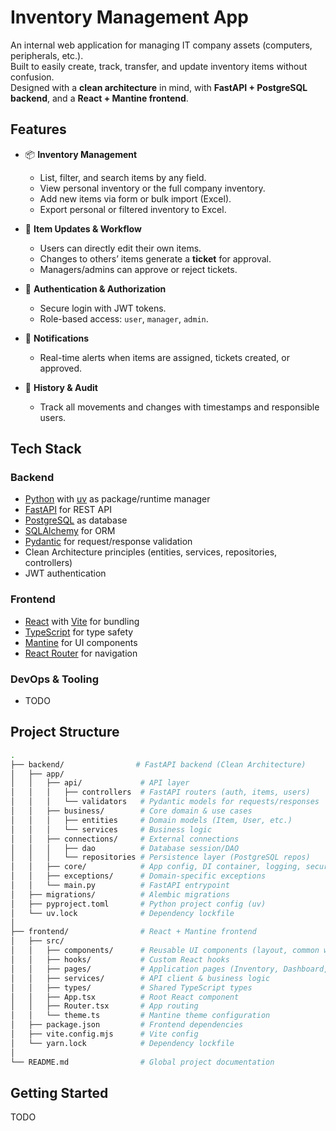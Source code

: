 # Inventory Management App

An internal web application for managing IT company assets (computers, peripherals, etc.).  
Built to easily create, track, transfer, and update inventory items without confusion.  
Designed with a **clean architecture** in mind, with **FastAPI + PostgreSQL backend**, and a **React + Mantine frontend**.

## Features

- 📦 **Inventory Management**
  - List, filter, and search items by any field.
  - View personal inventory or the full company inventory.
  - Add new items via form or bulk import (Excel).
  - Export personal or filtered inventory to Excel.

- 📝 **Item Updates & Workflow**
  - Users can directly edit their own items.
  - Changes to others’ items generate a **ticket** for approval.
  - Managers/admins can approve or reject tickets.

- 🔐 **Authentication & Authorization**
  - Secure login with JWT tokens.
  - Role-based access: `user`, `manager`, `admin`.

- 🔔 **Notifications**
  - Real-time alerts when items are assigned, tickets created, or approved.

- 📜 **History & Audit**
  - Track all movements and changes with timestamps and responsible users.

## Tech Stack

### Backend
- [Python](https://www.python.org/) with [uv](https://docs.astral.sh/uv/) as package/runtime manager
- [FastAPI](https://fastapi.tiangolo.com/) for REST API
- [PostgreSQL](https://www.postgresql.org/) as database
- [SQLAlchemy](https://www.sqlalchemy.org/) for ORM
- [Pydantic](https://docs.pydantic.dev/) for request/response validation
- Clean Architecture principles (entities, services, repositories, controllers)
- JWT authentication

### Frontend
- [React](https://react.dev/) with [Vite](https://vitejs.dev/) for bundling
- [TypeScript](https://www.typescriptlang.org/) for type safety
- [Mantine](https://mantine.dev/) for UI components
- [React Router](https://reactrouter.com/) for navigation

### DevOps & Tooling
- TODO

## Project Structure

```bash
.
├── backend/                # FastAPI backend (Clean Architecture)
│   ├── app/
│   │   ├── api/             # API layer
│   │   │   ├── controllers  # FastAPI routers (auth, items, users)
│   │   │   └── validators   # Pydantic models for requests/responses
│   │   ├── business/        # Core domain & use cases
│   │   │   ├── entities     # Domain models (Item, User, etc.)
│   │   │   └── services     # Business logic
│   │   ├── connections/     # External connections
│   │   │   ├── dao          # Database session/DAO
│   │   │   └── repositories # Persistence layer (PostgreSQL repos)
│   │   ├── core/            # App config, DI container, logging, security
│   │   ├── exceptions/      # Domain-specific exceptions
│   │   └── main.py          # FastAPI entrypoint
│   ├── migrations/          # Alembic migrations
│   ├── pyproject.toml       # Python project config (uv)
│   └── uv.lock              # Dependency lockfile
│
├── frontend/                # React + Mantine frontend
│   ├── src/
│   │   ├── components/      # Reusable UI components (layout, common widgets)
│   │   ├── hooks/           # Custom React hooks
│   │   ├── pages/           # Application pages (Inventory, Dashboard, etc.)
│   │   ├── services/        # API client & business logic
│   │   ├── types/           # Shared TypeScript types
│   │   ├── App.tsx          # Root React component
│   │   ├── Router.tsx       # App routing
│   │   └── theme.ts         # Mantine theme configuration
│   ├── package.json         # Frontend dependencies
│   ├── vite.config.mjs      # Vite config
│   └── yarn.lock            # Dependency lockfile
│
└── README.md                # Global project documentation
```

## Getting Started

TODO

